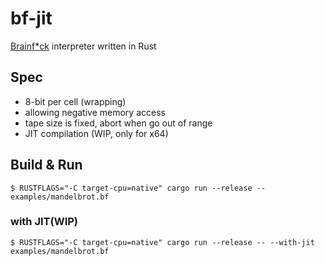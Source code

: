 # bf-jit
[Brainf*ck](https://esolangs.org/wiki/Brainfuck) interpreter written in Rust

## Spec
- 8-bit per cell (wrapping)
- allowing negative memory access
- tape size is fixed, abort when go out of range 
- JIT compilation (WIP, only for x64)

## Build & Run

```
$ RUSTFLAGS="-C target-cpu=native" cargo run --release -- examples/mandelbrot.bf
```

### with JIT(WIP)

```
$ RUSTFLAGS="-C target-cpu=native" cargo run --release -- --with-jit examples/mandelbrot.bf
```

